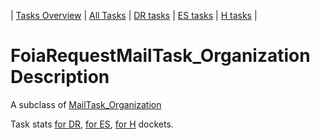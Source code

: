 | [Tasks Overview](tasks-overview.md) | [All Tasks](../alltasks.md) | [DR tasks](../docs-DR/tasklist.md) | [ES tasks](../docs-ES/tasklist.md) | [H tasks](../docs-H/tasklist.md) |

# FoiaRequestMailTask_Organization Description

A subclass of [MailTask_Organization](MailTask_Organization.md)

Task stats [for DR](../docs-DR/FoiaRequestMailTask_Organization.md), [for ES](../docs-ES/FoiaRequestMailTask_Organization.md), [for H](../docs-H/FoiaRequestMailTask_Organization.md) dockets.

